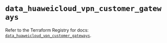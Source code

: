 # `data_huaweicloud_vpn_customer_gateways`

Refer to the Terraform Registry for docs: [`data_huaweicloud_vpn_customer_gateways`](https://registry.terraform.io/providers/huaweicloud/huaweicloud/1.71.1/docs/data-sources/vpn_customer_gateways).
